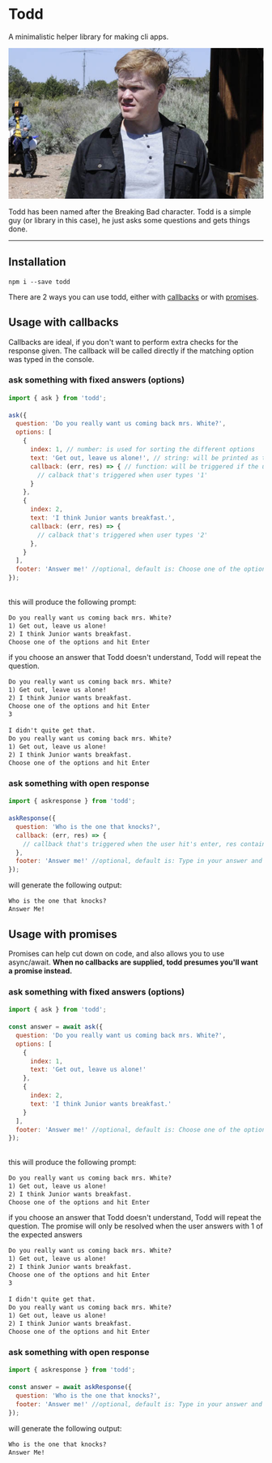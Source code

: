 # Todd

A minimalistic helper library for making cli apps.

![alt text](https://github.com/AttilaGal/todd/raw/master/todd.jpg "Todd picture")


Todd has been named after the Breaking Bad character. Todd is a simple guy (or library in this case), he just asks some questions and gets things done.

---

## Installation
```
npm i --save todd
```
There are 2 ways you can use todd, either with [callbacks](#Usage-with-callbacks) or with [promises](#Usage-with-promises).

## Usage with callbacks
Callbacks are ideal, if you don't want to perform extra checks for the response given. The callback will be called directly if the matching option was typed in the console.
### ask something with fixed answers (options)
```javascript
import { ask } from 'todd';

ask({
  question: 'Do you really want us coming back mrs. White?',
  options: [
    {
      index: 1, // number: is used for sorting the different options
      text: 'Get out, leave us alone!', // string: will be printed as the option
      callback: (err, res) => { // function: will be triggered if the user enters 1
        // calback that's triggered when user types '1'
      }
    },
    {
      index: 2,
      text: 'I think Junior wants breakfast.',
      callback: (err, res) => {
        // calback that's triggered when user types '2'
      },
    }
  ],
  footer: 'Answer me!' //optional, default is: Choose one of the options and hit Enter
});
  
```

this will produce the following prompt: 

```
Do you really want us coming back mrs. White?
1) Get out, leave us alone!
2) I think Junior wants breakfast.
Choose one of the options and hit Enter
```
if you choose an answer that Todd doesn't understand, Todd will repeat the question.

```
Do you really want us coming back mrs. White?
1) Get out, leave us alone!
2) I think Junior wants breakfast.
Choose one of the options and hit Enter
3

I didn't quite get that.
Do you really want us coming back mrs. White?
1) Get out, leave us alone!
2) I think Junior wants breakfast.
Choose one of the options and hit Enter
```

### ask something with open response
```javascript
import { askresponse } from 'todd';

askResponse({
  question: 'Who is the one that knocks?',
  callback: (err, res) => {
    // callback that's triggered when the user hit's enter, res contains the typed input
  },
  footer: 'Answer me!' //optional, default is: Type in your answer and hit Enter
});
```
will generate the following output:
```
Who is the one that knocks?
Answer Me!

```

## Usage with promises
Promises can help cut down on code, and also allows you to use async/await.
**When no callbacks are supplied, todd presumes you'll want a promise instead.**
### ask something with fixed answers (options)
```javascript
import { ask } from 'todd';

const answer = await ask({
  question: 'Do you really want us coming back mrs. White?',
  options: [
    {
      index: 1,
      text: 'Get out, leave us alone!'
    },
    {
      index: 2,
      text: 'I think Junior wants breakfast.'
    }
  ],
  footer: 'Answer me!' //optional, default is: Choose one of the options and hit Enter
});
  
```

this will produce the following prompt: 

```
Do you really want us coming back mrs. White?
1) Get out, leave us alone!
2) I think Junior wants breakfast.
Choose one of the options and hit Enter
```
if you choose an answer that Todd doesn't understand, Todd will repeat the question.
The promise will only be resolved when the user answers with 1 of the expected answers

```
Do you really want us coming back mrs. White?
1) Get out, leave us alone!
2) I think Junior wants breakfast.
Choose one of the options and hit Enter
3

I didn't quite get that.
Do you really want us coming back mrs. White?
1) Get out, leave us alone!
2) I think Junior wants breakfast.
Choose one of the options and hit Enter
```

### ask something with open response
```javascript
import { askresponse } from 'todd';

const answer = await askResponse({
  question: 'Who is the one that knocks?',
  footer: 'Answer me!' //optional, default is: Type in your answer and hit Enter
});
```
will generate the following output:
```
Who is the one that knocks?
Answer Me!

```
